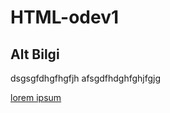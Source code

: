 # HTML-odev1

## Alt Bilgi
dsgsgfdhgfhgfjh
afsgdfhdghfghjfgjg

[lorem ipsum](http://www.patika.dev)

